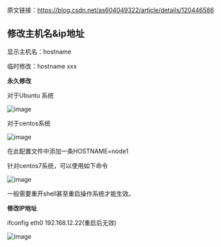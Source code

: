 原文链接：https://blog.csdn.net/as604049322/article/details/120446586


## 修改主机名&ip地址
显示主机名：hostname

临时修改：hostname xxx

**永久修改**

对于Ubuntu 系统

![image](https://github.com/user-attachments/assets/649679b8-b3cd-4be1-8cb1-163f3d705a8e)

对于centos系统

![image](https://github.com/user-attachments/assets/28447559-1ae7-4fab-9c98-47017165cb18)

在此配置文件中添加一条HOSTNAME=node1

针对centos7系统，可以使用如下命令

![image](https://github.com/user-attachments/assets/db191330-957c-454a-9990-5452ed8a6977)

一般需要重开shell甚至重启操作系统才能生效。

**修改IP地址**

ifconfig eth0 192.168.12.22(重启后无效)

![image](https://github.com/user-attachments/assets/c1223ac4-f88e-464d-8873-39953a99d2ec)

